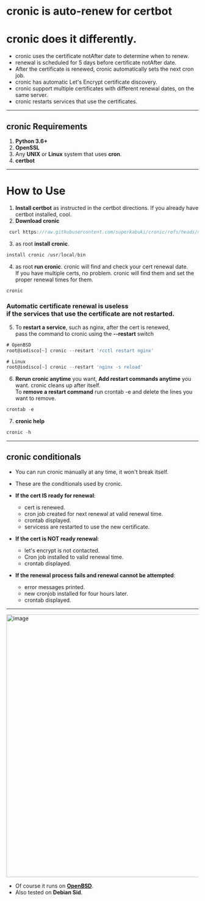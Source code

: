 # cronic is auto-renew for certbot

# cronic does it differently.
* cronic uses the certificate notAfter date to determine when to renew.
* renewal is scheduled for 5 days before certificate notAfter date.
* After the certificate is renewed, cronic automatically sets the next cron job.
* cronic has automatic Let's Encrypt certificate discovery.
* cronic support multiple certificates with different renewal dates, on the same server.
* cronic restarts services that use the certificates.
---
## cronic Requirements
1. __Python 3.6+__
2. __OpenSSL__ 
3. Any __UNIX__ or __Linux__ system that uses __cron__.
4. __certbot__
--- 

# How to Use
1. __Install certbot__ as instructed in the certbot directions. If you already have certbot installed, cool.
2. __Download cronic__ 
```js
 curl https://raw.githubusercontent.com/superkabuki/cronic/refs/heads/main/cronic -o cronic
```
3. as root __install cronic__.
```js
install cronic /usr/local/bin
```
4. as root __run cronic__. cronic will find and check your cert renewal date. <br>If you have multiple certs, no problem. cronic will find them and set the proper renewal times for them. 
```js
cronic
```
### Automatic certificate renewal is useless<br> if the services that use the certificate are not restarted.

5.  To __restart a service__, such as nginx, after the cert is renewed,<br> pass the command to cronic using the __--restart__ switch
```js
# OpenBSD
root@iodisco[~] cronic --restart 'rcctl restart nginx'

# Linux
root@iodisco[~] cronic --restart 'nginx -s reload'

```
6. __Rerun cronic anytime__ you want, __Add restart commands anytime__ you want. cronic cleans up after itself. <br> To __remove a restart command__  run crontab -e and delete the lines you want to remove.
```js
crontab -e
```

7. __cronic help__
```js
cronic -h
```

---
  
## cronic conditionals
* You can run cronic manually at any time, it won't break itself.
* These are the conditionals used by cronic.

* __If the cert IS ready for renewal__:
  * cert is renewed.
  * cron job created for next renewal at valid renewal time.
  * crontab displayed.
  * servicess are restarted to use the new certificate.
  
* __If the cert is NOT ready renewal__: 

  * let's encrypt is not contacted. 
  * Cron job installed to valid renewal time.
  * crontab displayed.

* __If the renewal process fails and renewal cannot be attempted__:
  * error messages printed.
  * new cronjob installed for four hours later.
  * crontab displayed.
---  
<img width="1183" height="689" alt="image" src="https://github.com/user-attachments/assets/935466c1-ac1b-4cc5-8c35-fd146715a588" />





* Of course it runs on [__OpenBSD__](https://openbsd.org).
* Also tested on __Debian Sid__.



